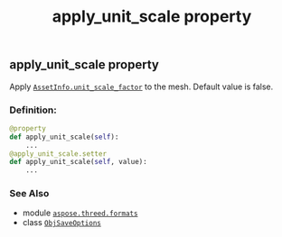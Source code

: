 ﻿---
title: apply_unit_scale property
second_title: Aspose.3D for Python via .NET API References
description: 
type: docs
weight: 30
url: /python-net/aspose.threed.formats/objsaveoptions/apply_unit_scale/
is_root: false
---

## apply_unit_scale property


Apply [`AssetInfo.unit_scale_factor`](/3d/python-net/aspose.threed/assetinfo#unit_scale_factor) to the mesh.
Default value is false.
### Definition:
```python
@property
def apply_unit_scale(self):
    ...
@apply_unit_scale.setter
def apply_unit_scale(self, value):
    ...
```

### See Also
* module [`aspose.threed.formats`](../../)
* class [`ObjSaveOptions`](/3d/python-net/aspose.threed.formats/objsaveoptions)
